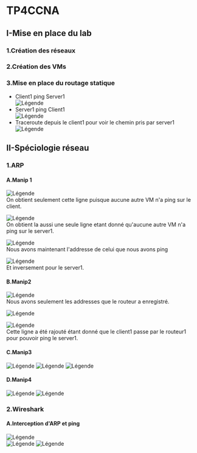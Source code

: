 # TP4CCNA

## I-Mise en place du lab  

### 1.Création des réseaux
### 2.Création des VMs
### 3.Mise en place du routage statique
* Client1 ping Server1  
![Légende](TP4CCNA/IMG1.PNG)   
* Server1 ping Client1  
![Légende](TP4CCNA/IMG2.PNG)  
* Traceroute depuis le client1 pour voir le chemin pris par server1  
![Légende](TP4CCNA/IMG3.PNG)  
## II-Spéciologie réseau  

### 1.ARP
#### A.Manip 1
![Légende](TP4CCNA/IMG4.PNG)    
On obtient seulement cette ligne puisque aucune autre VM n'a ping sur le client.  

![Légende](TP4CCNA/IMG5.PNG)   
On obtient la aussi une seule ligne etant donné qu'aucune autre VM n'a ping sur le server1.   

![Légende](TP4CCNA/IMG6.PNG)   
Nous avons maintenant l'addresse de celui que nous avons ping

![Légende](TP4CCNA/IMG7.PNG)  
Et inversement pour le server1.

#### B.Manip2  
![Légende](TP4CCNA/IMG8.PNG)   
Nous avons seulement les addresses que le routeur a enregistré.  

![Légende](TP4CCNA/IMG9.PNG)

![Légende](TP4CCNA/IMG10.PNG)     
Cette ligne a été rajouté étant donné que le client1 passe par le routeur1 pour pouvoir ping le server1.
#### C.Manip3
![Légende](TP4CCNA/IMG11.PNG)
![Légende](TP4CCNA/IMG12.PNG)
![Légende](TP4CCNA/IMG13.PNG)

#### D.Manip4
![Légende](TP4CCNA/IMG14.PNG)
![Légende](TP4CCNA/IMG15.PNG)

### 2.Wireshark

#### A.Interception d'ARP et ping  
![Légende](TP4CCNA/IMG16.PNG)   
![Légende](TP4CCNA/IMG17.PNG) 
![Légende](TP4CCNA/IMG18.PNG)  
